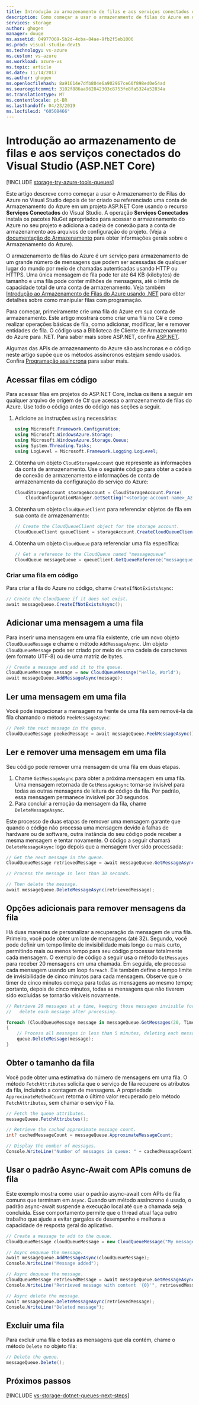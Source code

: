```yaml
---
title: Introdução ao armazenamento de filas e aos serviços conectados do Visual Studio (ASP.NET Core) | Microsoft Docs
description: Como começar a usar o armazenamento de filas do Azure em um projeto ASP.NET Core no Visual Studio
services: storage
author: ghogen
manager: douge
ms.assetid: 04977069-5b2d-4cba-84ae-9fb2f5eb1006
ms.prod: visual-studio-dev15
ms.technology: vs-azure
ms.custom: vs-azure
ms.workload: azure-vs
ms.topic: article
ms.date: 11/14/2017
ms.author: ghogen
ms.openlocfilehash: 8a91614e7dfb804e6a902967ce60f898ed0e54ad
ms.sourcegitcommit: 3102f886aa962842303c8753fe8fa5324a52834a
ms.translationtype: MT
ms.contentlocale: pt-BR
ms.lasthandoff: 04/23/2019
ms.locfileid: "60508466"
---
```

# <a name="get-started-with-queue-storage-and-visual-studio-connected-services-aspnet-core"></a>Introdução ao armazenamento de filas e aos serviços conectados do Visual Studio (ASP.NET Core)

[!INCLUDE [storage-try-azure-tools-queues](../../includes/storage-try-azure-tools-queues.md)]

Este artigo descreve como começar a usar o Armazenamento de Filas do Azure no Visual Studio depois de ter criado ou referenciado uma conta de Armazenamento do Azure em um projeto ASP.NET Core usando o recurso **Serviços Conectados** do Visual Studio. A operação **Serviços Conectados** instala os pacotes NuGet apropriados para acessar o armazenamento do Azure no seu projeto e adiciona a cadeia de conexão para a conta de armazenamento aos arquivos de configuração do projeto. (Veja a [documentação do Armazenamento](https://azure.microsoft.com/documentation/services/storage/) para obter informações gerais sobre o Armazenamento do Azure).

O armazenamento de filas do Azure é um serviço para armazenamento de um grande número de mensagens que podem ser acessadas de qualquer lugar do mundo por meio de chamadas autenticadas usando HTTP ou HTTPS. Uma única mensagem de fila pode ter até 64 KB (kilobytes) de tamanho e uma fila pode conter milhões de mensagens, até o limite de capacidade total de uma conta de armazenamento. Veja também [Introdução ao Armazenamento de Filas do Azure usando .NET](../storage/queues/storage-dotnet-how-to-use-queues.md) para obter detalhes sobre como manipular filas com programação.

Para começar, primeiramente crie uma fila do Azure em sua conta de armazenamento. Este artigo mostrará como criar uma fila no C# e como realizar operações básicas de fila, como adicionar, modificar, ler e remover entidades de fila.  O código usa a Biblioteca de Cliente de Armazenamento do Azure para .NET. Para saber mais sobre ASP.NET, confira [ASP.NET](https://www.asp.net).

Algumas das APIs de armazenamento do Azure são assíncronas e o código neste artigo supõe que os métodos assíncronos estejam sendo usados. Confira [Programação assíncrona](https://docs.microsoft.com/dotnet/csharp/async) para saber mais.

## <a name="access-queues-in-code"></a>Acessar filas em código

Para acessar filas em projetos do ASP.NET Core, inclua os itens a seguir em qualquer arquivo de origem de C# que acessa o armazenamento de filas do Azure. Use todo o código antes do código nas seções a seguir.

1. Adicione as instruções `using` necessárias:
    ```cs
    using Microsoft.Framework.Configuration;
    using Microsoft.WindowsAzure.Storage;
    using Microsoft.WindowsAzure.Storage.Queue;
    using System.Threading.Tasks;
    using LogLevel = Microsoft.Framework.Logging.LogLevel;
    ```

1. Obtenha um objeto `CloudStorageAccount` que represente as informações da conta de armazenamento. Use o seguinte código para obter a cadeia de conexão de armazenamento e informações de conta de armazenamento da configuração do serviço do Azure:

    ```cs
    CloudStorageAccount storageAccount = CloudStorageAccount.Parse(
        CloudConfigurationManager.GetSetting("<storage-account-name>_AzureStorageConnectionString"));
    ```

1. Obtenha um objeto `CloudQueueClient` para referenciar objetos de fila em sua conta de armazenamento:

    ```cs
    // Create the CloudQueueClient object for the storage account.
    CloudQueueClient queueClient = storageAccount.CreateCloudQueueClient();
    ```
1. Obtenha um objeto `CloudQueue` para referenciar uma fila específica:

    ```cs
    // Get a reference to the CloudQueue named "messagequeue"
    CloudQueue messageQueue = queueClient.GetQueueReference("messagequeue");
    ```

### <a name="create-a-queue-in-code"></a>Criar uma fila em código

Para criar a fila do Azure no código, chame `CreateIfNotExistsAsync`:

```cs
// Create the CloudQueue if it does not exist.
await messageQueue.CreateIfNotExistsAsync();
```

## <a name="add-a-message-to-a-queue"></a>Adicionar uma mensagem a uma fila

Para inserir uma mensagem em uma fila existente, crie um novo objeto `CloudQueueMessage` e chame o método `AddMessageAsync`. Um objeto `CloudQueueMessage` pode ser criado por meio de uma cadeia de caracteres (em formato UTF-8) ou de uma matriz de bytes.

```cs
// Create a message and add it to the queue.
CloudQueueMessage message = new CloudQueueMessage("Hello, World");
await messageQueue.AddMessageAsync(message);
```

## <a name="read-a-message-in-a-queue"></a>Ler uma mensagem em uma fila

Você pode inspecionar a mensagem na frente de uma fila sem removê-la da fila chamando o método `PeekMessageAsync`:

```cs
// Peek the next message in the queue.
CloudQueueMessage peekedMessage = await messageQueue.PeekMessageAsync();
```

## <a name="read-and-remove-a-message-in-a-queue"></a>Ler e remover uma mensagem em uma fila

Seu código pode remover uma mensagem de uma fila em duas etapas.

1. Chame `GetMessageAsync` para obter a próxima mensagem em uma fila. Uma mensagem retornada de `GetMessageAsync` torna-se invisível para todas as outras mensagens de leitura de código da fila. Por padrão, essa mensagem permanece invisível por 30 segundos.
1. Para concluir a remoção da mensagem da fila, chame `DeleteMessageAsync`.

Este processo de duas etapas de remover uma mensagem garante que quando o código não processa uma mensagem devido à falhas de hardware ou de software, outra instância do seu código pode receber a mesma mensagem e tentar novamente. O código a seguir chamará `DeleteMessageAsync` logo depois que a mensagem tiver sido processada:

```cs
// Get the next message in the queue.
CloudQueueMessage retrievedMessage = await messageQueue.GetMessageAsync();

// Process the message in less than 30 seconds.

// Then delete the message.
await messageQueue.DeleteMessageAsync(retrievedMessage);
```

## <a name="additional-options-for-dequeuing-messages"></a>Opções adicionais para remover mensagens da fila

Há duas maneiras de personalizar a recuperação da mensagem de uma fila. Primeiro, você pode obter um lote de mensagens (até 32). Segundo, você pode definir um tempo limite de invisibilidade mais longo ou mais curto, permitindo mais ou menos tempo para seu código processar totalmente cada mensagem. O exemplo de código a seguir usa o método `GetMessages` para receber 20 mensagens em uma chamada. Em seguida, ele processa cada mensagem usando um loop `foreach`. Ele também define o tempo limite de invisibilidade de cinco minutos para cada mensagem. Observe que o timer de cinco minutos começa para todas as mensagens ao mesmo tempo; portanto, depois de cinco minutos, todas as mensagens que não tiverem sido excluídas se tornarão visíveis novamente.

```cs
// Retrieve 20 messages at a time, keeping those messages invisible for 5 minutes, 
//   delete each message after processing.

foreach (CloudQueueMessage message in messageQueue.GetMessages(20, TimeSpan.FromMinutes(5)))
{
    // Process all messages in less than 5 minutes, deleting each message after processing.
    queue.DeleteMessage(message);
}
```

## <a name="get-the-queue-length"></a>Obter o tamanho da fila

Você pode obter uma estimativa do número de mensagens em uma fila. O método `FetchAttributes` solicita que o serviço de fila recupere os atributos da fila, incluindo a contagem de mensagens. A propriedade `ApproximateMethodCount` retorna o último valor recuperado pelo método `FetchAttributes`, sem chamar o serviço Fila.

```cs
// Fetch the queue attributes.
messageQueue.FetchAttributes();

// Retrieve the cached approximate message count.
int? cachedMessageCount = messageQueue.ApproximateMessageCount;

// Display the number of messages.
Console.WriteLine("Number of messages in queue: " + cachedMessageCount);
```

## <a name="use-the-async-await-pattern-with-common-queue-apis"></a>Usar o padrão Async-Await com APIs comuns de fila

Este exemplo mostra como usar o padrão async-await com APIs de fila comuns que terminam em `Async`. Quando um método assíncrono é usado, o padrão async-await suspende a execução local até que a chamada seja concluída. Esse comportamento permite que o thread atual faça outro trabalho que ajude a evitar gargalos de desempenho e melhora a capacidade de resposta geral do aplicativo.

```cs
// Create a message to add to the queue.
CloudQueueMessage cloudQueueMessage = new CloudQueueMessage("My message");

// Async enqueue the message.
await messageQueue.AddMessageAsync(cloudQueueMessage);
Console.WriteLine("Message added");

// Async dequeue the message.
CloudQueueMessage retrievedMessage = await messageQueue.GetMessageAsync();
Console.WriteLine("Retrieved message with content '{0}'", retrievedMessage.AsString);

// Async delete the message.
await messageQueue.DeleteMessageAsync(retrievedMessage);
Console.WriteLine("Deleted message");
```

## <a name="delete-a-queue"></a>Excluir uma fila

Para excluir uma fila e todas as mensagens que ela contém, chame o método `Delete` no objeto fila:

```cs
// Delete the queue.
messageQueue.Delete();
```

## <a name="next-steps"></a>Próximos passos

[!INCLUDE [vs-storage-dotnet-queues-next-steps](../../includes/vs-storage-dotnet-queues-next-steps.md)]
